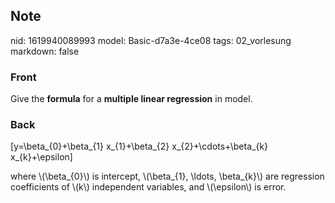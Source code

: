 ## Note
nid: 1619940089993
model: Basic-d7a3e-4ce08
tags: 02_vorlesung
markdown: false

### Front
Give the <b>formula</b> for a <b>multiple linear regression</b> in
model.

### Back
\[y=\beta_{0}+\beta_{1} x_{1}+\beta_{2} x_{2}+\cdots+\beta_{k}
x_{k}+\epsilon\]
<div>
  where \(\beta_{0}\) is intercept, \(\beta_{1}, \ldots,
  \beta_{k}\) are regression coefficients of \(k\) independent
  variables, and \(\epsilon\) is error.
</div>
